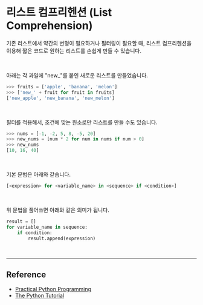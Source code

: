 # 리스트 컴프리헨션 (List Comprehension)


기존 리스트에서 약간의 변형이 필요하거나 필터링이 필요할 때, 리스트 컴프리헨션을 이용해 짧은 코드로 원하는 리스트를 손쉽게 만들 수 있습니다.

<br/>

아래는 각 과일에 "new_"를 붙인 새로운 리스트를 만들었습니다.

```python
>>> fruits = ['apple', 'banana', 'melon']
>>> ['new_' + fruit for fruit in fruits]
['new_apple', 'new_banana', 'new_melon']
```

<br/>


필터를 적용해서, 조건에 맞는 원소로만 리스트를 만들 수도 있습니다.

```python
>>> nums = [-1, -2, 5, 8, -5, 20]
>>> new_nums = [num * 2 for num in nums if num > 0]
>>> new_nums
[10, 16, 40]
```

<br/>

기본 문법은 아래와 같습니다.

```python
[<expression> for <variable_name> in <sequence> if <condition>]
```

<br/>


위 문법을 풀어쓰면 아래와 같은 의미가 됩니다.

```python
result = []
for variable_name in sequence:
    if condition:
        result.append(expression)
```

<br/>

***

## Reference

- [Practical Python Programming](https://dabeaz-course.github.io/practical-python/Notes/02_Working_with_data/06_List_comprehension.html)  
- [The Python Tutorial](https://docs.python.org/3/tutorial/datastructures.html#list-comprehensions)
